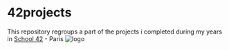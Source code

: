 # 42projects
This repository regroups a part of the projects i completed during my years in [School 42](https://www.42.fr/) - Paris
![logo](https://upload.wikimedia.org/wikipedia/commons/8/8d/42_Logo.svg)
